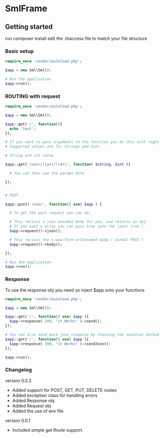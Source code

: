 # SmlFrame

## Getting started
run composer install
edit the .htaccess file to match your file structure

### Basic setup
```php
require_once 'vendor/autoload.php';

$app = new Sml\Sml();

# Run the application
$app->run();
```

### ROUTING with request
```php
require_once 'vendor/autoload.php';

$app = new Sml\Sml();

$app::get('/', function(){
  echo 'test';
});

# If you want to pass arguments to the function you do this with regEx values
# Supported values are for Strings and Ints

# String and int value

$app::get('/user/(\w+)/(\d+)', function( $string, $int ){

  # You can then use the params here

});


# POST

$app::post('/user', function() use( $app ) {

  # To get the post request you can do:

  # This recives a json encoded body for you, and returns as obj.
  # If you want a array you can pass true into the json( true )
  $app->request()->json();

  # This recives the x-www-form-urlencoded body ( normal POST )
  $app->request()->body();

});

# Run the application
$app->run();
```

### Response
To use the response obj you need yo inject $app onto your functions
```php
require_once 'vendor/autoload.php';

$app = new Sml\Sml();

$app::get('/', function() use( $app ){
  $app->response( 200, "it Works" )->send();
});

# You can also send back json_response by chaining the sendJson method onto the response method.
$app::get('/', function() use( $app ){
  $app->response( 200, "it Works" )->sendJson();
});

$app->run();
```

### Changelog
version 0.0.2
 - Added support for POST, GET, PUT, DELETE routes
 - Added exception class for handling errors
 - Added Response obj
 - Added Request obj
 - Added the use of env file

version 0.0.1
 -  Included simple get Route support.
